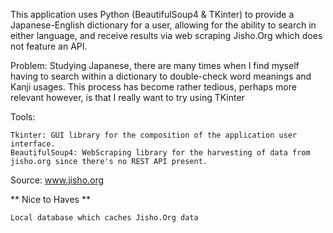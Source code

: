 This application uses Python (BeautifulSoup4 & TKinter) to provide a Japanese-English dictionary for a user, allowing for the ability to search in either language, and receive results via web scraping Jisho.Org which does not feature an API.

Problem: Studying Japanese, there are many times when I find myself having to search within a dictionary to double-check word meanings and Kanji usages. This process has become rather tedious, perhaps more relevant however, is that I really want to try using TKinter

Tools:

    Tkinter: GUI library for the composition of the application user interface.
    BeautifulSoup4: WebScraping library for the harvesting of data from jisho.org since there's no REST API present.

Source: www.jisho.org

** Nice to Haves **

    Local database which caches Jisho.Org data
